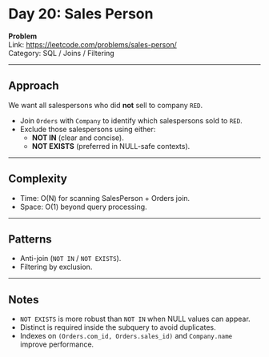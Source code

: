 # Day 20: Sales Person

**Problem**  
Link: https://leetcode.com/problems/sales-person/  
Category: SQL / Joins / Filtering

---

## Approach
We want all salespersons who did **not** sell to company `RED`.

- Join `Orders` with `Company` to identify which salespersons sold to `RED`.
- Exclude those salespersons using either:
  - **NOT IN** (clear and concise).
  - **NOT EXISTS** (preferred in NULL-safe contexts).

---

## Complexity
- Time: O(N) for scanning SalesPerson + Orders join.
- Space: O(1) beyond query processing.

---

## Patterns
- Anti-join (`NOT IN` / `NOT EXISTS`).
- Filtering by exclusion.

---

## Notes
- `NOT EXISTS` is more robust than `NOT IN` when NULL values can appear.
- Distinct is required inside the subquery to avoid duplicates.
- Indexes on `(Orders.com_id, Orders.sales_id)` and `Company.name` improve performance.